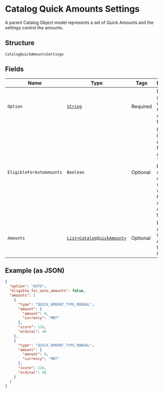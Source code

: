 
# Catalog Quick Amounts Settings

A parent Catalog Object model represents a set of Quick Amounts and the settings control the amounts.

## Structure

`CatalogQuickAmountsSettings`

## Fields

| Name | Type | Tags | Description | Getter |
|  --- | --- | --- | --- | --- |
| `Option` | [`String`](../../doc/models/catalog-quick-amounts-settings-option.md) | Required | Determines a seller's option on Quick Amounts feature. | String getOption() |
| `EligibleForAutoAmounts` | `Boolean` | Optional | Represents location's eligibility for auto amounts<br>The boolean should be consistent with whether there are AUTO amounts in the `amounts`. | Boolean getEligibleForAutoAmounts() |
| `Amounts` | [`List<CatalogQuickAmount>`](../../doc/models/catalog-quick-amount.md) | Optional | Represents a set of Quick Amounts at this location. | List<CatalogQuickAmount> getAmounts() |

## Example (as JSON)

```json
{
  "option": "AUTO",
  "eligible_for_auto_amounts": false,
  "amounts": [
    {
      "type": "QUICK_AMOUNT_TYPE_MANUAL",
      "amount": {
        "amount": 0,
        "currency": "MNT"
      },
      "score": 116,
      "ordinal": 48
    },
    {
      "type": "QUICK_AMOUNT_TYPE_MANUAL",
      "amount": {
        "amount": 0,
        "currency": "MNT"
      },
      "score": 116,
      "ordinal": 48
    }
  ]
}
```

